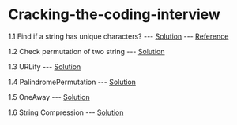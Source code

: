 # Cracking-the-coding-interview

1.1 Find if a string has unique characters? --- [Solution](https://gist.github.com/karan919/ecfbbea097aeb73840a28f6aeed92ef2) --- [Reference](https://www.freecodecamp.org/news/javascript-hash-table-associative-array-hashing-in-js/#:~:text=You%20can%20implement%20a%20Hash,value%20pairs%20from%20the%20table)

1.2 Check permutation of two string --- [Solution](https://gist.github.com/karan919/6783e41950ecf7d0d44b6c9973d6dcc7)

1.3 URLify --- [Solution](https://gist.github.com/karan919/b32eada086c615a9413c9ab682b84f54)

1.4 PalindromePermutation --- [Solution](https://gist.github.com/karan919/3b0cac360e2666ec74a61c39c39bd2bb)

1.5 OneAway --- [Solution](https://gist.github.com/karan919/66a9d6c008b830e9725f1c00b3b233e2)

1.6 String Compression --- [Solution](https://gist.github.com/karan919/c94a74407598d54983793c217639e853)
